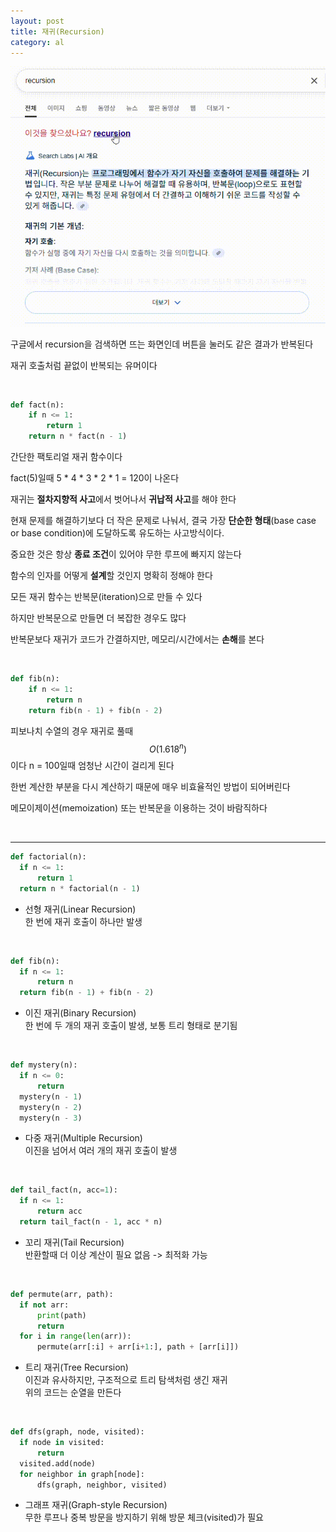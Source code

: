 ```yaml
---
layout: post
title: 재귀(Recursion)
category: al
---
```


![재귀 구글 검색](/assets/images/al/recursion-01.gif)

구글에서 recursion을 검색하면 뜨는 화면인데 버튼을 눌러도 같은 결과가 반복된다

재귀 호출처럼 끝없이 반복되는 유머이다

&nbsp;

```python
def fact(n):
    if n <= 1:
        return 1
    return n * fact(n - 1)
```

간단한 팩토리얼 재귀 함수이다

fact(5)일때 5 * 4 * 3 * 2 * 1 = 120이 나온다

재귀는 **절차지향적 사고**에서 벗어나서 **귀납적 사고**를 해야 한다

현재 문제를 해결하기보다 더 작은 문제로 나눠서, 결국 가장 **단순한 형태**(base case or base condition)에 도달하도록 유도하는 사고방식이다.

중요한 것은 항상 **종료 조건**이 있어야 무한 루프에 빠지지 않는다

함수의 인자를 어떻게 **설계**할 것인지 명확히 정해야 한다

모든 재귀 함수는 반복문(iteration)으로 만들 수 있다

하지만 반복문으로 만들면 더 복잡한 경우도 많다

반복문보다 재귀가 코드가 간결하지만, 메모리/시간에서는 **손해**를 본다

&nbsp;

```python
def fib(n):
    if n <= 1:
        return n
    return fib(n - 1) + fib(n - 2)
```


피보나치 수열의 경우 재귀로 풀때 $$ O(1.618^n) $$ 이다 n = 100일때 엄청난 시간이 걸리게 된다

한번 계산한 부분을 다시 계산하기 때문에 매우 비효율적인 방법이 되어버린다

메모이제이션(memoization) 또는 반복문을 이용하는 것이 바람직하다


&nbsp;

---

```python
def factorial(n):
  if n <= 1:
      return 1
  return n * factorial(n - 1)
```

- 선형 재귀(Linear Recursion)  
한 번에 재귀 호출이 하나만 발생

&nbsp;

```python
def fib(n):
  if n <= 1:
      return n
  return fib(n - 1) + fib(n - 2)
```
- 이진 재귀(Binary Recursion)  
한 번에 두 개의 재귀 호출이 발생, 보통 트리 형태로 분기됨

&nbsp;

```python
def mystery(n):
  if n <= 0:
      return
  mystery(n - 1)
  mystery(n - 2)
  mystery(n - 3)
```

- 다중 재귀(Multiple Recursion)  
이진을 넘어서 여러 개의 재귀 호출이 발생

&nbsp;

```python
def tail_fact(n, acc=1):
  if n <= 1:
      return acc
  return tail_fact(n - 1, acc * n)
```

- 꼬리 재귀(Tail Recursion)  
반환할때 더 이상 계산이 필요 없음 -> 최적화 가능

&nbsp;

```python
def permute(arr, path):
  if not arr:
      print(path)
      return
  for i in range(len(arr)):
      permute(arr[:i] + arr[i+1:], path + [arr[i]])
```
- 트리 재귀(Tree Recursion)  
이진과 유사하지만, 구조적으로 트리 탐색처럼 생긴 재귀  
위의 코드는 순열을 만든다

&nbsp;

```python
def dfs(graph, node, visited):
  if node in visited:
      return
  visited.add(node)
  for neighbor in graph[node]:
      dfs(graph, neighbor, visited)
```
- 그래프 재귀(Graph-style Recursion)  
무한 루프나 중복 방문을 방지하기 위해 방문 체크(visited)가 필요
